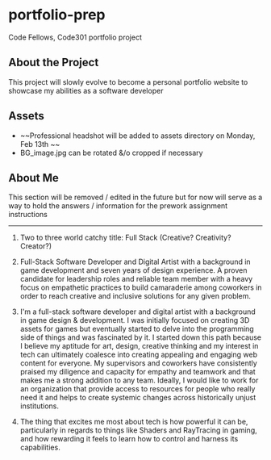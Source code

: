 # portfolio-prep
Code Fellows, Code301 portfolio project

## About the Project
This project will slowly evolve to become a personal portfolio website to showcase my abilities as a software developer

## Assets
- ~~Professional headshot will be added to assets directory on Monday, Feb 13th ~~
- BG_image.jpg can be rotated &/o cropped if necessary

## About Me
This section will be removed / edited in the future but for now will serve as a way to hold the answers / information for the prework assignment instructions
_____

1. Two to three world catchy title: Full Stack (Creative? Creativity? Creator?)

2. Full-Stack Software Developer and Digital Artist with a background in game development and seven years of design experience. A proven candidate for leadership roles and reliable team member with a heavy focus on empathetic practices to build camaraderie among coworkers in order to reach creative and inclusive solutions for any given problem.

3. I'm a full-stack software developer and digital artist with a background in game design & development. I was initially focused on creating 3D assets for games but eventually started to delve into the programming side of things and was fascinated by it. I started down this path because I believe my aptitude for art, design, creative thinking and my interest in tech can ultimately coalesce into creating appealing and engaging web content for everyone. My supervisors and coworkers have consistently praised my diligence and capacity for empathy and teamwork and that makes me a strong addition to any team. Ideally, I would like to work for an organization that provide access to resources for people who really need it and helps to create systemic changes across historically unjust institutions.

4. The thing that excites me most about tech is how powerful it can be, particularly in regards to things like Shaders and RayTracing in gaming, and how rewarding it feels to learn how to control and harness its capabilities. 
